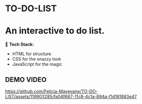 # TO-DO-LIST
<h1>An interactive to do list.</h1>

🚀 <strong> Tech Stack: </strong>
<ul>
<li> HTML for structure</li>
<li> CSS for the snazzy look</li>
<li> JavaScript for the magic</li>
</ul>

<h2> DEMO VIDEO </h2>


https://github.com/Felicia-Mayeyane/TO-DO-LIST/assets/119903285/fa04f667-11c8-4c1a-894a-f1d181883e47
